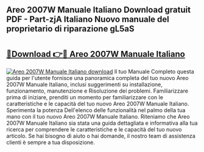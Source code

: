 ## Areo 2007W Manuale Italiano Download gratuit PDF - Part-zjA Italiano Nuovo manuale del proprietario di riparazione gL5aS

# <h2><a href="http://dff426k.blite.top/?on=Areo+2007W+Manuale+Italiano">🔗Download 👉🔴 Areo 2007W Manuale Italiano</a></h2>

[![Areo 2007W Manuale Italiano download](https://i.imgur.com/lujVjoI.png)](http://dff426k.blite.top/?on=Areo+2007W+Manuale+Italiano)
Il tuo Manuale Completo questa guida per l'utente fornisce una panoramica completa del tuo nuovo Areo 2007W Manuale Italiano, inclusi suggerimenti su installazione, funzionamento, manutenzione e Risoluzione dei problemi. Familiarizzare prima di iniziare, prenditi un momento per familiarizzare con le caratteristiche e le capacità del tuo nuovo Areo 2007W Manuale Italiano. Sperimenta la potenza Dell'elenco delle funzionalità nel palmo della tua mano con il tuo nuovo Areo 2007W Manuale Italiano. Riteniamo che Areo 2007W Manuale Italiano sia stata una guida dettagliata e informativa alla tua ricerca per comprendere le caratteristiche e le capacità del tuo nuovo articolo. Se hai bisogno di aiuto o hai domande, il nostro team di assistenza clienti è sempre a tua disposizione.
